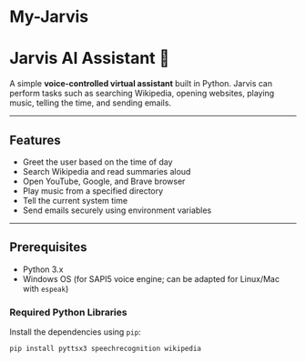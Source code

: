 # My-Jarvis
# Jarvis AI Assistant 🤖

A simple **voice-controlled virtual assistant** built in Python. Jarvis can perform tasks such as searching Wikipedia, opening websites, playing music, telling the time, and sending emails.  

---

## Features

- Greet the user based on the time of day  
- Search Wikipedia and read summaries aloud  
- Open YouTube, Google, and Brave browser  
- Play music from a specified directory  
- Tell the current system time  
- Send emails securely using environment variables  

---

## Prerequisites

- Python 3.x  
- Windows OS (for SAPI5 voice engine; can be adapted for Linux/Mac with `espeak`)  

### Required Python Libraries
Install the dependencies using `pip`:

```bash
pip install pyttsx3 speechrecognition wikipedia

